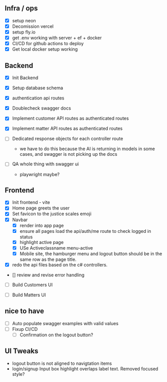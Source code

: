 ## Infra / ops
- [x] setup neon
- [x] Decomission vercel
- [x] setup fly.io
- [x] get .env working with server + ef + docker
- [x] CI/CD for github actions to deploy
- [x] Get local docker setup working

## Backend
- [x] Init Backend
- [x] Setup database schema
- [x] authentication api routes
- [x] Doublecheck swagger docs
- [x] Implement customer API routes as authenticated routes
- [x] Implement matter API routes as authenticated routes
- [ ] Dedicated response objects for each controller route
  - we have to do this because the AI is returning in models in some cases, and swagger is not picking up the docs

- [ ] QA whole thing with swagger ui
    - playwright maybe?


## Frontend
- [x] Init frontend - vite
- [x] Home page greets the user
- [x] Set favicon to the justice scales emoji
- [x] Navbar
  - [x] render into app page
  - [x] ensure all pages load the api/auth/me route to check logged in status
  - [x] highlight active page
  - [x] USe Activeclassname menu-active
  - [x] Mobile site, the hamburger menu and logout button should be in the same row as the page title.
  
- [x] redo the api files based on the c# controllers.
- [] review and revise error handling
- [ ] Build Customers UI
- [ ] Build Matters  UI



## nice to have
- [ ] Auto populate swagger examples with valid values
- [ ] Fixup CI/CD
  - [ ] Confirmation on the logout button?

## UI Tweaks
- logout button is not aligned to navigtation items
- login/signup Input box highlight overlaps label text. Removed focused style?
